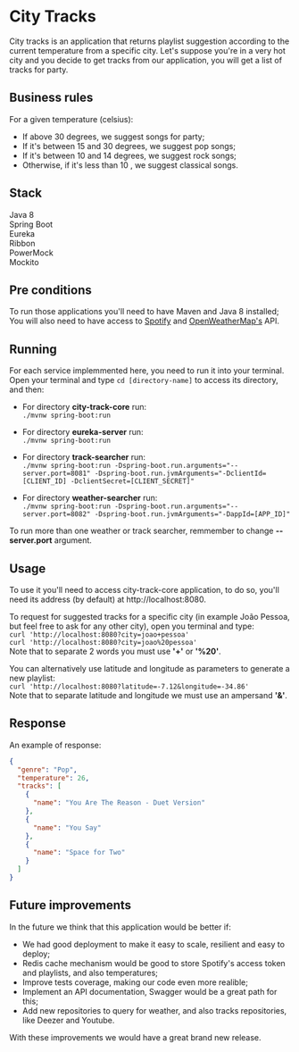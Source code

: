 # City Tracks
City tracks is an application that returns playlist suggestion according to the current temperature from a specific city. Let's suppose you're in a very hot city and you decide to get tracks from our application, you will get a list of tracks for party.

## Business rules

For a given temperature (celsius):
* If above 30 degrees, we suggest songs for party;
* If it's between 15 and 30 degrees, we suggest pop songs;
* If it's between 10 and 14 degrees, we suggest rock songs;
* Otherwise, if it's less than 10 , we suggest classical songs.

## Stack

Java 8  
Spring Boot  
Eureka  
Ribbon  
PowerMock  
Mockito  

## Pre conditions

To run those applications you'll need to have Maven and Java 8 installed;
You will also need to have access to [Spotify](https://developer.spotify.com/dashboard/) and [OpenWeatherMap's](https://openweathermap.org/appid) API.

## Running

For each service implemmented here, you need to run it into your terminal.  
Open your terminal and type ```cd [directory-name]``` to access its directory, and then:  

* For directory **city-track-core** run:  
```./mvnw spring-boot:run```  

* For directory **eureka-server** run:  
```./mvnw spring-boot:run```  

* For directory **track-searcher** run:  
```./mvnw spring-boot:run -Dspring-boot.run.arguments="--server.port=8081" -Dspring-boot.run.jvmArguments="-DclientId=[CLIENT_ID] -DclientSecret=[CLIENT_SECRET]"```  

* For directory **weather-searcher** run:  
```./mvnw spring-boot:run -Dspring-boot.run.arguments="--server.port=8082" -Dspring-boot.run.jvmArguments="-DappId=[APP_ID]"```  

To run more than one weather or track searcher, remmember to change **--server.port** argument.

## Usage

To use it you'll need to access city-track-core application, to do so, you'll need its address (by default) at http://localhost:8080.  

To request for suggested tracks for a specific city (in example João Pessoa, but feel free to ask for any other city), open you terminal and type:  
```curl 'http://localhost:8080?city=joao+pessoa'```  
```curl 'http://localhost:8080?city=joao%20pessoa'```  
Note that to separate 2 words you must use **'+'** or **'%20'**.  

You can alternatively use latitude and longitude as parameters to generate a new playlist:  
```curl 'http://localhost:8080?latitude=-7.12&longitude=-34.86'```  
Note that to separate latitude and longitude we must use an ampersand **'&'**.  

## Response

An example of response:
```json
{
  "genre": "Pop",
  "temperature": 26,
  "tracks": [
    {
      "name": "You Are The Reason - Duet Version"
    },
    {
      "name": "You Say"
    },
    {
      "name": "Space for Two"
    }
  ]
}
```

## Future improvements

In the future we think that this application would be better if:
* We had good deployment to make it easy to scale, resilient and easy to deploy;
* Redis cache mechanism would be good to store Spotify's access token and playlists, and also temperatures;
* Improve tests coverage, making our code even more realible;
* Implement an API documentation, Swagger would be a great path for this;
* Add new repositories to query for weather, and also tracks repositories, like Deezer and Youtube.

With these improvements we would have a great brand new release.
